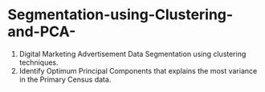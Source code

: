# Segmentation-using-Clustering-and-PCA-
1. Digital Marketing Advertisement Data Segmentation using clustering techniques.
2. Identify Optimum Principal Components that explains the most variance in the Primary Census data.
